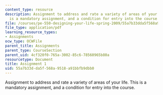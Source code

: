 ```yaml
---
content_type: resource
description: Assignment to address and rate a variety of areas of your life. This
  is a mandatory assignment, and a condition for entry into the course.
file: /courses/pe-550-designing-your-life-spring-2009/55a7b33dda5f568a9518a91bbfb9dbb0_MITPE_550iap09_s09_assn01_iap07.pdf
file_type: application/pdf
learning_resource_types:
- Assignments
ocw_type: OCWFile
parent_title: Assignments
parent_type: CourseSection
parent_uid: 4cf320f0-765a-3002-85c6-78560965b80a
resourcetype: Document
title: Assignment 1
uid: 55a7b33d-da5f-568a-9518-a91bbfb9dbb0
---
```

Assignment to address and rate a variety of areas of your life. This is a mandatory assignment, and a condition for entry into the course.

